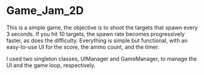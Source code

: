 # Game_Jam_2D

This is a simple game, the objective is to shoot the targets that spawn every 3 seconds. 
If you hit 10 targets, the spawn rate becomes progressively faster, as does the difficulty.
Everything is simple but functional, with an easy-to-use UI for the score, the ammo count, and the timer.

I used two singleton classes, UIManager and GameManager, to manage the UI and the game loop, respectively.

